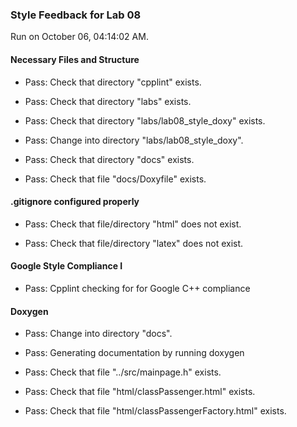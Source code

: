 ### Style Feedback for Lab 08

Run on October 06, 04:14:02 AM.


#### Necessary Files and Structure

+ Pass: Check that directory "cpplint" exists.

+ Pass: Check that directory "labs" exists.

+ Pass: Check that directory "labs/lab08_style_doxy" exists.

+ Pass: Change into directory "labs/lab08_style_doxy".

+ Pass: Check that directory "docs" exists.

+ Pass: Check that file "docs/Doxyfile" exists.


#### .gitignore configured properly

+ Pass: Check that file/directory "html" does not exist.

+ Pass: Check that file/directory "latex" does not exist.


#### Google Style Compliance I

+ Pass: Cpplint checking for for Google C++ compliance


#### Doxygen

+ Pass: Change into directory "docs".

+ Pass: Generating documentation by running doxygen

+ Pass: Check that file "../src/mainpage.h" exists.

+ Pass: Check that file "html/classPassenger.html" exists.

+ Pass: Check that file "html/classPassengerFactory.html" exists.

